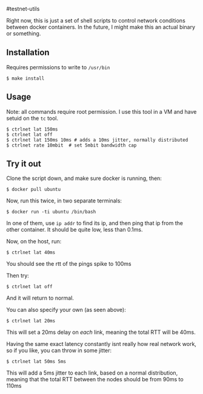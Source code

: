 #testnet-utils

Right now, this is just a set of shell scripts to control network conditions
between docker containers. In the future, I might make this an actual binary
or something.

## Installation
Requires permissions to write to `/usr/bin`
```
$ make install
```

## Usage
Note: all commands require root permission. I use this tool in a VM and have
setuid on the `tc` tool.

```
$ ctrlnet lat 150ms
$ ctrlnet lat off
$ ctrlnet lat 150ms 10ms # adds a 10ms jitter, normally distributed
$ ctrlnet rate 10mbit  # set 5mbit bandwidth cap
```

## Try it out
Clone the script down, and make sure docker is running, then:
```
$ docker pull ubuntu
```

Now, run this twice, in two separate terminals:
```
$ docker run -ti ubuntu /bin/bash
```

In one of them, use `ip addr` to find its ip, and then ping that ip from the
other container. It should be quite low, less than 0.1ms.

Now, on the host, run:
```
$ ctrlnet lat 40ms
```

You should see the rtt of the pings spike to 100ms

Then try:
```
$ ctrlnet lat off
```

And it will return to normal. 

You can also specify your own (as seen above):
```
$ ctrlnet lat 20ms
```
This will set a 20ms delay on *each* link, meaning the total RTT will be 40ms.

Having the same exact latency constantly isnt really how real network work, so
if you like, you can throw in some jitter:
```
$ ctrlnet lat 50ms 5ms
```

This will add a 5ms jitter to each link, based on a normal distribution, meaning
that the total RTT between the nodes should be from 90ms to 110ms
